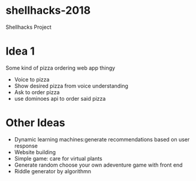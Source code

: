 # shellhacks-2018
Shellhacks Project

# Idea 1
Some kind of pizza ordering web app thingy

* Voice to pizza
* Show desired pizza from voice understanding
* Ask to order pizza
* use dominoes api to order said pizza

# Other Ideas

* Dynamic learning machines:generate recommendations based on user response
* Website building
* Simple game: care for virtual plants
* Generate random choose your own adeventure game with front end
* Riddle generator by algorithmn